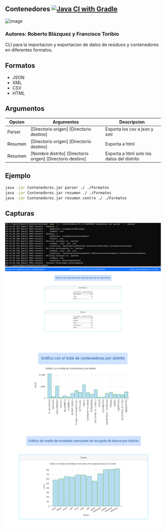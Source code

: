 ## Contenedores [![Java CI with Gradle](https://github.com/xBaank/Contenedores/actions/workflows/gradle.yml/badge.svg)](https://github.com/xBaank/Contenedores/actions/workflows/gradle.yml)

![image](https://user-images.githubusercontent.com/90746957/195692649-c0c74924-c602-4533-888a-ef5b087f1269.png)

### Autores: Roberto Blázquez y Francisco Toribio

CLI para la importacion y exportacion de datos de residuos y contenedores en diferentes formatos.

## Formatos

- JSON
- XML
- CSV
- HTML

## Argumentos

| Opcion  | Argumentos                                                  | Descripcion                                |
|---------|-------------------------------------------------------------|--------------------------------------------|
| Parser  | [Directorio origen] [Directorio destino]                    | Exporta los csv a json y xml               |
| Resumen | [Directorio origen] [Directorio destino]                    | Exporta a html                             |
| Resumen | [Nombre distrito]  [Directorio origen] [Directorio destino] | Exporta a html solo los datos del distrito |

## Ejemplo

```bash 
java -jar Contenedores.jar parser ./ ./Formatos
java -jar Contenedores.jar resumen ./ ./Formatos
java -jar Contenedores.jar resumen centro ./ ./Formatos
```

## Capturas

![image](.assets/cmd.png)
![image](.assets/html.png)
![image](.assets/html2.png)
![image](.assets/html3.png)






